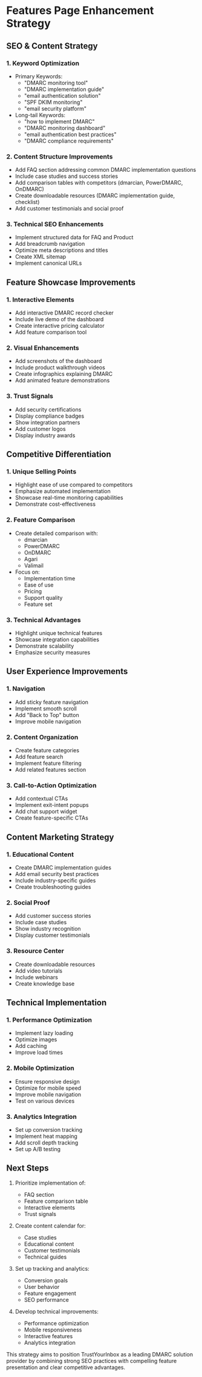 # Features Page Enhancement Strategy

## SEO & Content Strategy

### 1. Keyword Optimization
- Primary Keywords:
  - "DMARC monitoring tool"
  - "DMARC implementation guide"
  - "email authentication solution"
  - "SPF DKIM monitoring"
  - "email security platform"
- Long-tail Keywords:
  - "how to implement DMARC"
  - "DMARC monitoring dashboard"
  - "email authentication best practices"
  - "DMARC compliance requirements"

### 2. Content Structure Improvements
- Add FAQ section addressing common DMARC implementation questions
- Include case studies and success stories
- Add comparison tables with competitors (dmarcian, PowerDMARC, OnDMARC)
- Create downloadable resources (DMARC implementation guide, checklist)
- Add customer testimonials and social proof

### 3. Technical SEO Enhancements
- Implement structured data for FAQ and Product
- Add breadcrumb navigation
- Optimize meta descriptions and titles
- Create XML sitemap
- Implement canonical URLs

## Feature Showcase Improvements

### 1. Interactive Elements
- Add interactive DMARC record checker
- Include live demo of the dashboard
- Create interactive pricing calculator
- Add feature comparison tool

### 2. Visual Enhancements
- Add screenshots of the dashboard
- Include product walkthrough videos
- Create infographics explaining DMARC
- Add animated feature demonstrations

### 3. Trust Signals
- Add security certifications
- Display compliance badges
- Show integration partners
- Add customer logos
- Display industry awards

## Competitive Differentiation

### 1. Unique Selling Points
- Highlight ease of use compared to competitors
- Emphasize automated implementation
- Showcase real-time monitoring capabilities
- Demonstrate cost-effectiveness

### 2. Feature Comparison
- Create detailed comparison with:
  - dmarcian
  - PowerDMARC
  - OnDMARC
  - Agari
  - Valimail
- Focus on:
  - Implementation time
  - Ease of use
  - Pricing
  - Support quality
  - Feature set

### 3. Technical Advantages
- Highlight unique technical features
- Showcase integration capabilities
- Demonstrate scalability
- Emphasize security measures

## User Experience Improvements

### 1. Navigation
- Add sticky feature navigation
- Implement smooth scroll
- Add "Back to Top" button
- Improve mobile navigation

### 2. Content Organization
- Create feature categories
- Add feature search
- Implement feature filtering
- Add related features section

### 3. Call-to-Action Optimization
- Add contextual CTAs
- Implement exit-intent popups
- Add chat support widget
- Create feature-specific CTAs

## Content Marketing Strategy

### 1. Educational Content
- Create DMARC implementation guides
- Add email security best practices
- Include industry-specific guides
- Create troubleshooting guides

### 2. Social Proof
- Add customer success stories
- Include case studies
- Show industry recognition
- Display customer testimonials

### 3. Resource Center
- Create downloadable resources
- Add video tutorials
- Include webinars
- Create knowledge base

## Technical Implementation

### 1. Performance Optimization
- Implement lazy loading
- Optimize images
- Add caching
- Improve load times

### 2. Mobile Optimization
- Ensure responsive design
- Optimize for mobile speed
- Improve mobile navigation
- Test on various devices

### 3. Analytics Integration
- Set up conversion tracking
- Implement heat mapping
- Add scroll depth tracking
- Set up A/B testing

## Next Steps

1. Prioritize implementation of:
   - FAQ section
   - Feature comparison table
   - Interactive elements
   - Trust signals

2. Create content calendar for:
   - Case studies
   - Educational content
   - Customer testimonials
   - Technical guides

3. Set up tracking and analytics:
   - Conversion goals
   - User behavior
   - Feature engagement
   - SEO performance

4. Develop technical improvements:
   - Performance optimization
   - Mobile responsiveness
   - Interactive features
   - Analytics integration

This strategy aims to position TrustYourInbox as a leading DMARC solution provider by combining strong SEO practices with compelling feature presentation and clear competitive advantages. 
